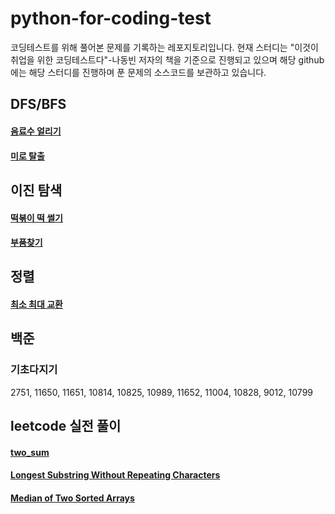 # python-for-coding-test
코딩테스트를 위해 풀어본 문제를 기록하는 레포지토리입니다.
현재 스터디는 "이것이 취업을 위한 코딩테스트다"-나동빈 저자의 책을 기준으로 진행되고 있으며
해당 github에는 해당 스터디를 진행하며 푼 문제의 소스코드를 보관하고 있습니다.

## DFS/BFS
#### [음료수 얼리기](https://github.com/dldudgjs31/python-for-coding-test/blob/main/DFS%2CBFS/dfs%2Cbfs/drink_dfs.py)
#### [미로 탈출](https://github.com/dldudgjs31/python-for-coding-test/blob/main/DFS%2CBFS/dfs%2Cbfs/miro_bfs.py)


## 이진 탐색
#### [떡볶이 떡 썰기](https://github.com/dldudgjs31/python-for-coding-test/blob/main/binary_search/%EB%96%A1%EB%B3%B6%EC%9D%B4%EB%96%A1%20%EB%A7%8C%EB%93%A4%EA%B8%B0.py) 
#### [부품찾기](https://github.com/dldudgjs31/python-for-coding-test/blob/main/binary_search/%EB%B6%80%ED%92%88%EC%B0%BE%EA%B8%B0_bisect%ED%99%9C%EC%9A%A9.py)


## 정렬
#### [최소 최대 교환](https://github.com/dldudgjs31/python-for-coding-test/blob/main/sort/sort_exchange.py)


## 백준
### 기초다지기
2751, 11650, 11651, 10814, 10825, 10989, 11652, 11004, 10828, 9012, 10799


## leetcode 실전 풀이 
#### [two_sum](https://github.com/dldudgjs31/python-for-coding-test/blob/main/leetcode/1.two%20sum_leetcode.py)
#### [Longest Substring Without Repeating Characters](https://github.com/dldudgjs31/python-for-coding-test/blob/main/leetcode/3.Longest%20Substring_leetcode.py)
#### [Median of Two Sorted Arrays](https://github.com/dldudgjs31/python-for-coding-test/blob/main/leetcode/4.Median%20of%20Two%20Sorted%20Arrays_leetcode.py)